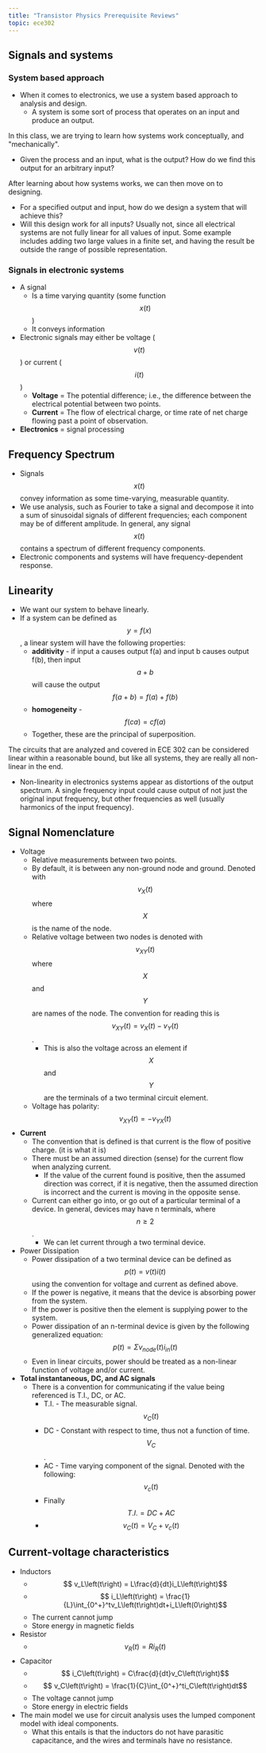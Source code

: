 ```yaml
---
title: "Transistor Physics Prerequisite Reviews"
topic: ece302
---
```


## Signals and systems

### System based approach

- When it comes to electronics, we use a system based approach to analysis and design.
  - A system is some sort of process that operates on an input and produce an output.

In this class, we are trying to learn how systems work conceptually, and "mechanically".

- Given the process and an input, what is the output? How do we find this output for an arbitrary input?

After learning about how systems works, we can then move on to designing.

- For a specified output and input, how do we design a system that will achieve this?
- Will this design work for all inputs? Usually not, since all electrical systems are not fully linear for all values of input. Some example includes adding two large values in a finite set, and having the result be outside the range of possible representation.

### Signals in electronic systems

- A signal
  - Is a time varying quantity (some function $$x\left(t\right)$$)
  - It conveys information
- Electronic signals may either be voltage ($$v\left(t\right)$$) or current ($$i\left(t\right)$$)
  - **Voltage** = The potential difference; i.e., the difference between the electrical potential between two points.
  - **Current** = The flow of electrical charge, or time rate of net charge flowing past a point of observation.
- **Electronics** = signal processing

## Frequency Spectrum

- Signals $$x\left(t\right)$$ convey information as some time-varying, measurable quantity.
- We use analysis, such as Fourier to take a signal and decompose it into a sum of sinusoidal signals of different frequencies; each component may be of different amplitude. In general, any signal $$x\left(t\right)$$ contains a spectrum of different frequency components.
- Electronic components and systems will have frequency-dependent response.

## Linearity

- We want our system to behave linearly.
- If a system can be defined as $$y=f\left(x\right)$$, a linear system will have the following properties:
  - **additivity** - if input a causes output f(a) and input b causes output f(b), then input $$a+b$$ will cause the output $$f\left(a + b \right) = f\left(a\right)+f\left(b\right)$$
  - **homogeneity** - $$f\left(ca\right) = cf\left(a\right)$$
  - Together, these are the principal of superposition.

The circuits that are analyzed and covered in ECE 302 can be considered linear within a reasonable bound, but like all systems, they are really all non-linear in the end.

- Non-linearity in electronics systems appear as distortions of the output spectrum. A single frequency input could cause output of not just the original input frequency, but other frequencies as well (usually harmonics of the input frequency).

## Signal Nomenclature

- Voltage
  - Relative measurements between two points.
  - By default, it is between any non-ground node and ground. Denoted with $$v_X\left(t\right)$$ where $$X$$ is the name of the node.
  - Relative voltage between two nodes is denoted with $$v_{XY}\left(t\right)$$ where $$X$$ and $$Y$$ are names of the node. The convention for reading this is $$v_{XY}\left(t\right) = v_{X}\left(t\right) - v_{Y}\left(t\right)$$.
    - This is also the voltage across an element if $$X$$ and $$Y$$ are the terminals of a two terminal circuit element.
  - Voltage has polarity: $$v_{XY}\left(t\right) = -v_{YX}\left(t\right)$$
- **Current**
  - The convention that is defined is that current is the flow of positive charge. (it is what it is)
  - There must be an assumed direction (sense) for the current flow when analyzing current.
    - If the value of the current found is positive, then the assumed direction was correct, if it is negative, then the assumed direction is incorrect and the current is moving in the opposite sense.
  - Current can either go into, or go out of a particular terminal of a device. In general, devices may have n terminals, where $$n \ge 2$$.
    - We can let current through a two terminal device.
- Power Dissipation
  - Power dissipation of a two terminal device can be defined as $$p\left(t\right)=v\left(t\right)i\left(t\right)$$ using the convention for voltage and current as defined above.
  - If the power is negative, it means that the device is absorbing power from the system.
  - If the power is positive then the element is supplying power to the system.
  - Power dissipation of an n-terminal device is given by the following generalized equation: $$p\left(t\right)=\Sigma v_{node}\left(t\right)i_{in}\left(t\right)$$
  - Even in linear circuits, power should be treated as a non-linear function of voltage and/or current.
- **Total instantaneous, DC, and AC signals**
  - There is a convention for communicating if the value being referenced is T.I., DC, or AC.
    - T.I. - The measurable signal. $$v_C\left(t\right)$$
    - DC - Constant with respect to time, thus not a function of time. $$V_C$$.
    - AC - Time varying component of the signal. Denoted with the following: $$v_c\left(t\right)$$
    - Finally $$T.I. = DC + AC$$
    - $$v_C\left(t\right) = V_C + v_c\left(t\right)$$

## Current-voltage characteristics

- Inductors
  - $$ v_L\left(t\right) = L\frac{d}{dt}i_L\left(t\right)$$
  - $$ i_L\left(t\right) = \frac{1}{L}\int_{0^+}^tv_L\left(t\right)dt+i_L\left(0\right)$$
  - The current cannot jump
  - Store energy in magnetic fields
- Resistor
  - $$v_R\left(t\right)=Ri_R\left(t\right)$$
- Capacitor
  - $$ i_C\left(t\right) = C\frac{d}{dt}v_C\left(t\right)$$
  - $$ v_C\left(t\right) = \frac{1}{C}\int_{0^+}^ti_C\left(t\right)dt$$
  - The voltage cannot jump
  - Store energy in electric fields
- The main model we use for circuit analysis uses the lumped component model with ideal components.
  - What this entails is that the inductors do not have parasitic capacitance, and the wires and terminals have no resistance.
